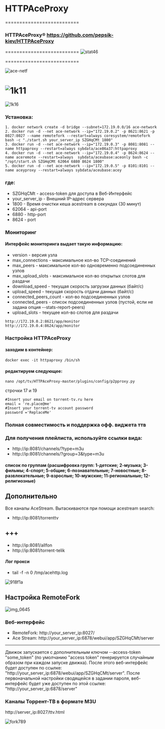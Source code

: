 # HTTPAceProxy
==========================
### HTTPAceProxy&#174; https://github.com/pepsik-kiev/HTTPAceProxy



==========================
![stat46](https://user-images.githubusercontent.com/24189833/51075114-a10eab80-1687-11e9-84fd-5a748a71c804.png)

==========================

![ace-netf](https://user-images.githubusercontent.com/24189833/53599517-a7110b00-3ba7-11e9-9167-63042c10aa2c.png)

![1k11](https://user-images.githubusercontent.com/24189833/53304316-15865e00-3874-11e9-91b1-6f132b488b61.png)
==========================
![1k16](https://user-images.githubusercontent.com/24189833/53590107-58587680-3b91-11e9-86fd-502a2a264c2a.png)

### Установка: 
```
1. docker network create -d bridge --subnet=172.19.0.0/16 ace-network
2. docker run -d --net ace-network --ip="172.19.0.2" -p 8621:8621 -p 8027:8027 --name remotefork --restart=always coresystem/remotefork bash -c "./start.sh your_server_ip SZGHqCMt 1800"
3. docker run -d --net ace-network --ip="172.19.0.3" -p 8081:8081 --name httpaproxy --restart=always sybdata/ace86a37:httpaproxy
4. docker run -d --net ace-network --ip="172.19.0.4" -p 8624:8624 --name aceremote --restart=always  sybdata/aceubase:aceonly bash -c "/opt/start.sh SZGHqCMt 62064 6880 8624 1800"
5. docker run -d --net ace-network --ip="172.19.0.5" -p 8101:8101 --name aceyproxy --restart=always sybdata/aceubase:acey 
```
### где:
* SZGHqCMt - access-token для доступа в Веб-Интерфейс
* your_server_ip - Внешний IP-адрес сервера
* 1800 - Время очистки кеша acestream в секундах (30 минут)
* 62064 - api-port
* 6880 - http-port
* 8624 - port

### Мониторинг 
#### Интерфейс мониторинга выдает такую информацию:
  * version - версия узла
  * max_connections - максимальное кол-во TCP-соединений
  * max_peers - максимальное кол-во одновременно подсоединенных узлов
  * max_upload_slots - максимальное кол-во открытых слотов для раздачи
  * download_speed - текущая скорость загрузки данных (байт/с)
  * upload_speed - текущая скорость отдачи данных (байт/с)
  * connected_peers_count - кол-во подсоединенных узлов
  * connected_peers - список подсоединенных узлов (пустой, если не задана опция --stats-report-peers)
  * upload_slots - текущее кол-во слотов для раздачи 
    
```
http://172.19.0.2:8621/app/monitor
http://172.19.0.4:8624/app/monitor

```

### Настройка HTTPAceProxy
#### заходим в контейнер:
```
docker exec -it httpaproxy /bin/sh
```
#### редактируем следующее:
```
nano /opt/tv/HTTPAceProxy-master/plugins/config/p2pproxy.py
```
строчки 17 и 19
```
#Insert your email on torrent-tv.ru here
email = 're.place@me'
#Insert your torrent-tv account password
password ='ReplaceMe'
```
### Полная совместимость и поддержка офф. виджета ттв
### Для получения плейлиста, используйте ссылки вида:
* http://ip:8081/channels/?type=m3u
* http://ip:8081/channels/?group=3&type=m3u
#### список по группам (расшифровка групп: 1-детские; 2-музыка; 3-фильмы; 4-спорт; 5-общие; 6-познавательные; 7-новостные; 8-развлекательные; 9-взрослые; 10-мужские; 11-региональные; 12-религиозные)

## Дополнительно
Все каналы AceStream. Вытаскиваются при помощи acestream search:
* http://ip:8081/torrenttv
## +++
* http://ip:8081/allfon
* http://ip:8081/torrent-telik

#### Лог прокси
* tail -f -n 0 /tmp/acehttp.log

![918f1a](https://user-images.githubusercontent.com/24189833/41553984-b0c70dd0-7333-11e8-8091-1303fde6e2c3.png)

## Настройка RemoteFork 

![img_0645](https://user-images.githubusercontent.com/24189833/52170358-eedb7880-2748-11e9-817b-63ec339b98fb.jpg)

### Веб-интерфейс

* RemoteFork: http://your_server_ip:8027/
* Ace Stream: http://your_server_ip:6878/webui/app/SZGHqCMt/server
***
Движок запускается с дополнительным ключом --access-token "some_token" (по умолчанию "access token" генерируется случайным образом при каждом запуске движка). После этого веб-интерфейс будет доступен по ссылке: "http://your_server_ip:6878/webui/app/SZGHqCMt/server". После первоначальной настройки сводящейся в задании пароля, веб-интерфейс будет уже доступен по этой ссылке: "http://your_server_ip:6878/server" 

### Каналы Торрент-ТВ в формате M3U

http://server_ip:8027/ttv.html

![fork789](https://user-images.githubusercontent.com/24189833/52175940-f2541b80-27ab-11e9-8d6d-36388605bfee.png)

